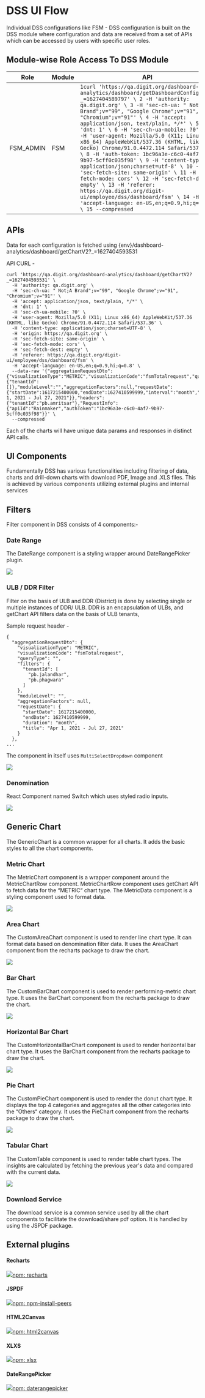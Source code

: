 # DSS UI Flow

Individual DSS configurations like FSM - DSS configuration is built on the DSS module where configuration and data are received from a set of APIs which can be accessed by users with specific user roles.

## Module-wise Role Access To DSS Module

| Role       | Module | API                                                                                                                                                                                                                                                                                                                                                                                                                                                                                                                                                                                                                                                                                                                                                                                                                             |
| ---------- | ------ | ------------------------------------------------------------------------------------------------------------------------------------------------------------------------------------------------------------------------------------------------------------------------------------------------------------------------------------------------------------------------------------------------------------------------------------------------------------------------------------------------------------------------------------------------------------------------------------------------------------------------------------------------------------------------------------------------------------------------------------------------------------------------------------------------------------------------------- |
| FSM\_ADMIN | FSM    | `1curl 'https://qa.digit.org/dashboard-analytics/dashboard/getDashboardConfig/fsm?_=1627404589797' \ 2 -H 'authority: qa.digit.org' \ 3 -H 'sec-ch-ua: " Not;A Brand";v="99", "Google Chrome";v="91", "Chromium";v="91"' \ 4 -H 'accept: application/json, text/plain, */*' \ 5 -H 'dnt: 1' \ 6 -H 'sec-ch-ua-mobile: ?0' \ 7 -H 'user-agent: Mozilla/5.0 (X11; Linux x86_64) AppleWebKit/537.36 (KHTML, like Gecko) Chrome/91.0.4472.114 Safari/537.36' \ 8 -H 'auth-token: 1bc96a3e-c6c0-4af7-9b97-5cff0c035f98' \ 9 -H 'content-type: application/json;charset=utf-8' \ 10 -H 'sec-fetch-site: same-origin' \ 11 -H 'sec-fetch-mode: cors' \ 12 -H 'sec-fetch-dest: empty' \ 13 -H 'referer: https://qa.digit.org/digit-ui/employee/dss/dashboard/fsm' \ 14 -H 'accept-language: en-US,en;q=0.9,hi;q=0.8' \ 15 --compressed` |

## APIs

Data for each configuration is fetched using {env}/dashboard-analytics/dashboard/getChartV2?\_=1627404593531

API CURL -

```
curl 'https://qa.digit.org/dashboard-analytics/dashboard/getChartV2?_=1627404593531' \
  -H 'authority: qa.digit.org' \
  -H 'sec-ch-ua: " Not;A Brand";v="99", "Google Chrome";v="91", "Chromium";v="91"' \
  -H 'accept: application/json, text/plain, */*' \
  -H 'dnt: 1' \
  -H 'sec-ch-ua-mobile: ?0' \
  -H 'user-agent: Mozilla/5.0 (X11; Linux x86_64) AppleWebKit/537.36 (KHTML, like Gecko) Chrome/91.0.4472.114 Safari/537.36' \
  -H 'content-type: application/json;charset=UTF-8' \
  -H 'origin: https://qa.digit.org' \
  -H 'sec-fetch-site: same-origin' \
  -H 'sec-fetch-mode: cors' \
  -H 'sec-fetch-dest: empty' \
  -H 'referer: https://qa.digit.org/digit-ui/employee/dss/dashboard/fsm' \
  -H 'accept-language: en-US,en;q=0.9,hi;q=0.8' \
  --data-raw '{"aggregationRequestDto":{"visualizationType":"METRIC","visualizationCode":"fsmTotalrequest","queryType":"","filters":{"tenantId":[]},"moduleLevel":"","aggregationFactors":null,"requestDate":{"startDate":1617215400000,"endDate":1627410599999,"interval":"month","title":"Apr 1, 2021 - Jul 27, 2021"}},"headers":{"tenantId":"pb.amritsar"},"RequestInfo":{"apiId":"Rainmaker","authToken":"1bc96a3e-c6c0-4af7-9b97-5cff0c035f98"}}' \
  --compressed
```

Each of the charts will have unique data params and responses in distinct API calls.

## UI Components

Fundamentally DSS has various functionalities including filtering of data, charts and drill-down charts with download PDF, Image and .XLS files. This is achieved by various components utilizing external plugins and internal services

## Filters

Filter component in DSS consists of 4 components:-

### **Date Range**

The DateRange component is a styling wrapper around DateRangePicker plugin.

![](<../../.gitbook/assets/image (251).png>)

### ULB / DDR Filter

Filter on the basis of ULB and DDR (District) is done by selecting single or multiple instances of DDR/ ULB. DDR is an encapsulation of ULBs, and getChart API filters data on the basis of ULB tenants,

Sample request header -

```
{
  "aggregationRequestDto": {
    "visualizationType": "METRIC",
    "visualizationCode": "fsmTotalrequest",
    "queryType": "",
    "filters": {
      "tenantId": [
        "pb.jalandhar",
        "pb.phagwara"
      ]
    },
    "moduleLevel": "",
    "aggregationFactors": null,
    "requestDate": {
      "startDate": 1617215400000,
      "endDate": 1627410599999,
      "duration": "month",
      "title": "Apr 1, 2021 - Jul 27, 2021"
    }
  },
...
```

The component in itself uses `MultiSelectDropdown` component

![](<../../.gitbook/assets/image (154).png>)

### Denomination

React Component named Switch which uses styled radio inputs.

![](<../../.gitbook/assets/image (142).png>)

## Generic Chart

The GenericChart is a common wrapper for all charts. It adds the basic styles to all the chart components.

### Metric Chart

The MetricChart component is a wrapper component around the MetricChartRow component. MetricChartRow component uses getChart API to fetch data for the “METRIC“ chart type. The MetricData component is a styling component used to format data.

![](<../../.gitbook/assets/image (217).png>)

### Area Chart

The CustomAreaChart component is used to render line chart type. It can format data based on denomination filter data. It uses the AreaChart component from the recharts package to draw the chart.

![](<../../.gitbook/assets/image (126).png>)

### Bar Chart

The CustomBarChart component is used to render performing-metric chart type. It uses the BarChart component from the recharts package to draw the chart.

![](<../../.gitbook/assets/image (272).png>)

### Horizontal Bar Chart

The CustomHorizontalBarChart component is used to render horizontal bar chart type. It uses the BarChart component from the recharts package to draw the chart.

![](<../../.gitbook/assets/image (174).png>)

### Pie Chart

The CustomPieChart component is used to render the donut chart type. It displays the top 4 categories and aggregates all the other categories into the “Others“ category. It uses the PieChart component from the recharts package to draw the chart.

![](<../../.gitbook/assets/image (253).png>)

### Tabular Chart

The CustomTable component is used to render table chart types. The insights are calculated by fetching the previous year's data and compared with the current data.

![](<../../.gitbook/assets/image (168).png>)

### Download Service

The download service is a common service used by all the chart components to facilitate the download/share pdf option. It is handled by using the JSPDF package.

## External plugins

#### Recharts <a href="#recharts" id="recharts"></a>

[![](https://static.npmjs.com/1996fcfdf7ca81ea795f67f093d7f449.png)npm: recharts](https://www.npmjs.com/package/recharts)

#### JSPDF <a href="#jspdf" id="jspdf"></a>

[![](https://static.npmjs.com/1996fcfdf7ca81ea795f67f093d7f449.png)npm: npm-install-peers](https://www.npmjs.com/package/jspdf)

#### HTML2Canvas <a href="#html2canvas" id="html2canvas"></a>

[![](https://static.npmjs.com/1996fcfdf7ca81ea795f67f093d7f449.png)npm: html2canvas](https://www.npmjs.com/package/html2canvas)

#### XLXS <a href="#xlxs" id="xlxs"></a>

[![](https://static.npmjs.com/1996fcfdf7ca81ea795f67f093d7f449.png)npm: xlsx](https://www.npmjs.com/package/xlsx)

#### DateRangePicker <a href="#daterangepicker" id="daterangepicker"></a>

[![](https://static.npmjs.com/1996fcfdf7ca81ea795f67f093d7f449.png)npm: daterangepicker](https://www.npmjs.com/package/daterangepicker)
